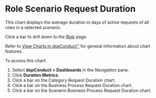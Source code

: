 # Role Scenario Request Duration

This chart displays the average duration in days of active requests of
all roles in a selected scenario.

Click a bar to drill down to the *[Role](Role_H_dspConduct.htm)* page.

Refer to [View Charts in dspConduct™](../Use_Cases/View_Charts.htm) for
general information about chart features.

To access this chart:

1.  Select **dspConduct \> Dashboards** in the *Navigation* pane.
2.  Click **Duration Metrics**.
3.  Click a bar on the Category Request Duration chart.
4.  Click a bar on the Business Process Request Duration chart.
5.  Click a bar on the Scenario Business Process Request Duration chart.
